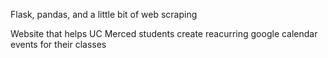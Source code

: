 Flask, pandas, and a little bit of web scraping

Website that helps UC Merced students create reacurring google calendar events for their classes
